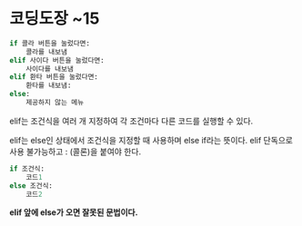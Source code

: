 # 코딩도장 ~15

```python
if 콜라 버튼을 눌렀다면:
    콜라를 내보냄
elif 사이다 버튼을 눌렀다면:
    사이다를 내보냄
elif 환타 버튼을 눌렀다면:
    환타를 내보냄:
else:
    제공하지 않는 메뉴
```

elif는 조건식을 여러 개 지정하여 각 조건마다 다른 코드를 실행할 수 있다.

elif는 else인 상태에서 조건식을 지정할 때 사용하며 else if라는 뜻이다. elif 단독으로 사용 불가능하고 : (콜론)을 붙여야 한다.

```python
if 조건식:
	코드1
else 조건식:
	코드2
```

**elif 앞에 else가 오면 잘못된 문법이다.**


